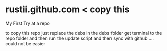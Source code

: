 rustii.github.com < copy this
=================

My First Try at a repo

to copy this repo just replace the debs in the debs folder get terminal to the repo folder and then run the update script and then sync with github ….
could not be easier
